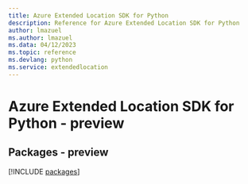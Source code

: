 ```yaml
---
title: Azure Extended Location SDK for Python
description: Reference for Azure Extended Location SDK for Python
author: lmazuel
ms.author: lmazuel
ms.data: 04/12/2023
ms.topic: reference
ms.devlang: python
ms.service: extendedlocation
---
```

# Azure Extended Location SDK for Python - preview
## Packages - preview
[!INCLUDE [packages](extended-location-index.md)]